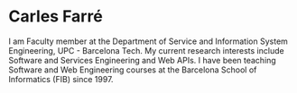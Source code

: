 # Carles Farré

I am Faculty member at the Department of Service and Information System Engineering, UPC - Barcelona Tech. My current research interests include Software and Services Engineering and Web APIs. I have been teaching Software and Web Engineering courses at the Barcelona School of Informatics (FIB) since 1997.
